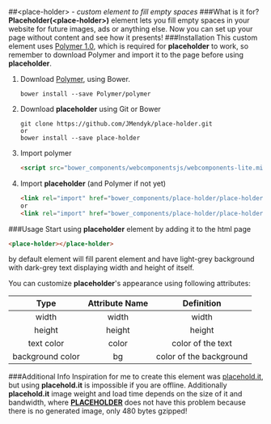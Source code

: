 ##&lt;place-holder&gt; - *custom element to fill empty spaces*
###What is it for?
**Placeholder(&lt;place-holder&gt;)** element lets you fill empty spaces in your website for future images, ads or anything else. Now you can set up your page without content and see how it presents!
###Installation
This custom element uses [Polymer 1.0](http://www.polymer-project.org/), which is required for **placeholder** to work, so remember to download Polymer and import it to the page before using **placeholder**.

1. Download [Polymer](http://www.polymer-project.org/), using Bower.

    ```
	bower install --save Polymer/polymer
	```
2. Download **placeholder** using Git or Bower

	```
	git clone https://github.com/JMendyk/place-holder.git
	or
	bower install --save place-holder
	```
3. Import polymer
	
	```html
	<script src="bower_components/webcomponentsjs/webcomponents-lite.min.js"></script>
	```
3. Import **placeholder** (and Polymer if not yet)

	```html
	<link rel="import" href="bower_components/place-holder/place-holder.min.html"> (minified version)
	or
	<link rel="import" href="bower_components/place-holder/place-holder.html">
	```
	
###Usage
Start using **placeholder** element by adding it to the html page  
```html
<place-holder></place-holder>
```  
by default element will fill parent element and have light-grey background with dark-grey text displaying width and height of itself.

You can customize **placeholder**'s appearance using following attributes:

|Type            |Attribute Name|Definition             |
|:--------------:|:------------:|:---------------------:|
|width           |width         |width                  |
|height          |height        |height                 |
|text color      |color         |color of the text      |
|background color|bg            |color of the background|

###Additional Info
Inspiration for me to create this element was [placehold.it](placehold.it), but using **placehold.it** is impossible if you are offline. Additionally **placehold.it** image weight and load time depends on the size of it and bandwidth, where **[PLACEHOLDER](https://github.com/JMendyk/place-holder)** does not have this problem because there is no generated image, only 480 bytes gzipped!

